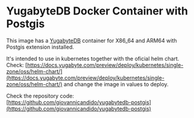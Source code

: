 # YugabyteDB Docker Container with Postgis

This image has a [YugabyteDB](https://www.yugabyte.com/) container for X86_64 and ARM64 with Postgis extension installed.

It's intended to use in kubernetes together with the oficial helm chart. Check: [https://docs.yugabyte.com/preview/deploy/kubernetes/single-zone/oss/helm-chart/](https://docs.yugabyte.com/preview/deploy/kubernetes/single-zone/oss/helm-chart/) and change the image in values to deploy.

Check the repository code: [https://github.com/giovannicandido/yugabytedb-postgis](https://github.com/giovannicandido/yugabytedb-postgis)
